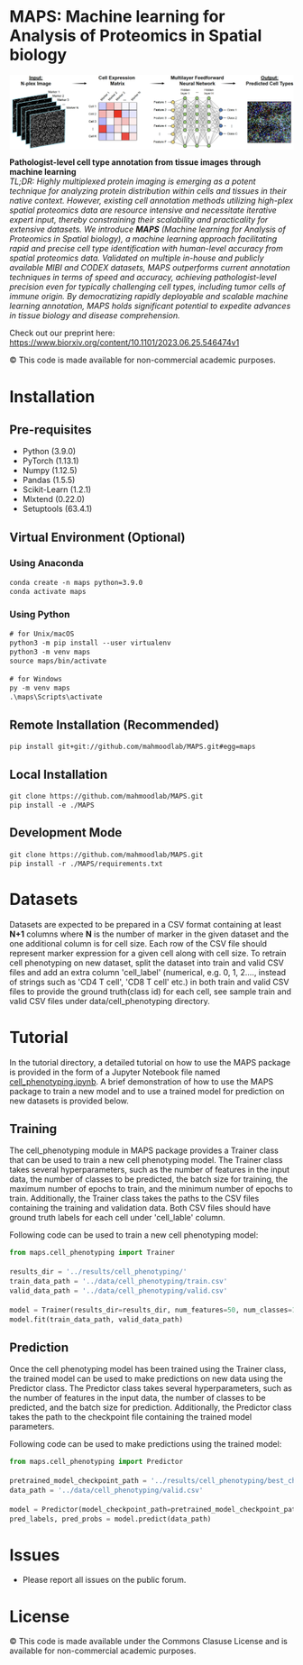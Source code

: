 
MAPS: Machine learning for Analysis of Proteomics in Spatial biology 
===========
<img src="docs/flow_diagram.png" width="1000px" align="center" />

**Pathologist-level cell type annotation from tissue images through machine learning**
<br>
*TL;DR: Highly multiplexed protein imaging is emerging as a potent technique for analyzing protein distribution within cells and tissues in their native context. However, existing cell annotation methods utilizing high-plex spatial proteomics data are resource intensive and necessitate iterative expert input, thereby constraining their scalability and practicality for extensive datasets. We introduce **MAPS** (Machine learning for Analysis of Proteomics in Spatial biology), a machine learning approach facilitating rapid and precise cell type identification with human-level accuracy from spatial proteomics data. Validated on multiple in-house and publicly available MIBI and CODEX datasets, MAPS outperforms current annotation techniques in terms of speed and accuracy, achieving pathologist-level precision even for typically challenging cell types, including tumor cells of immune origin. By democratizing rapidly deployable and scalable machine learning annotation, MAPS holds significant potential to expedite advances in tissue biology and disease comprehension.*

Check out our preprint here: https://www.biorxiv.org/content/10.1101/2023.06.25.546474v1

© This code is made available for non-commercial academic purposes. 


# Installation
## Pre-requisites
* Python (3.9.0)
* PyTorch (1.13.1)
* Numpy (1.12.5)
* Pandas (1.5.5)
* Scikit-Learn (1.2.1)
* Mlxtend (0.22.0)
* Setuptools (63.4.1)

## Virtual Environment (Optional)
### Using Anaconda
``` shell
conda create -n maps python=3.9.0
conda activate maps
```
### Using Python
``` shell
# for Unix/macOS
python3 -m pip install --user virtualenv
python3 -m venv maps
source maps/bin/activate

# for Windows
py -m venv maps
.\maps\Scripts\activate
```
## Remote Installation (Recommended)
``` shell
pip install git+git://github.com/mahmoodlab/MAPS.git#egg=maps
```
## Local Installation
``` shell
git clone https://github.com/mahmoodlab/MAPS.git
pip install -e ./MAPS
```

## Development Mode
``` shell
git clone https://github.com/mahmoodlab/MAPS.git
pip install -r ./MAPS/requirements.txt
```


# Datasets
Datasets are expected to be prepared in a CSV format containing at least **N+1** columns where **N** is the number of marker in the given dataset and the one additional column is for cell size. Each row of the CSV file should represent marker expression for a given cell along with cell size. To retrain cell phenotyping on new dataset, split the dataset into train and valid CSV files and add an extra column 'cell_label' (numerical, e.g. 0, 1, 2...., instead of strings such as 'CD4 T cell', 'CD8 T cell' etc.) in both train and valid CSV files to provide the ground truth(class id) for each cell, see sample train and valid CSV files under data/cell_phenotyping directory.


# Tutorial
In the tutorial directory, a detailed tutorial on how to use the MAPS package is provided in the form of a Jupyter Notebook file named [cell_phenotyping.ipynb](https://github.com/mahmoodlab/MAPS/blob/main/tutorial/cell_phenotyping.ipynb). A brief demonstration of how to use the MAPS package to train a new model and to use a trained model for prediction on new datasets is provided below.

## Training
The cell_phenotyping module in MAPS package provides a Trainer class that can be used to train a new cell phenotyping model. The Trainer class takes several hyperparameters, such as the number of features in the input data, the number of classes to be predicted, the batch size for training, the maximum number of epochs to train, and the minimum number of epochs to train. Additionally, the Trainer class takes the paths to the CSV files containing the training and validation data. Both CSV files should have ground truth labels for each cell under 'cell_lable' column.

Following code can be used to train a new cell phenotyping model:


``` python
from maps.cell_phenotyping import Trainer

results_dir = '../results/cell_phenotyping/'
train_data_path = '../data/cell_phenotyping/train.csv'
valid_data_path = '../data/cell_phenotyping/valid.csv'

model = Trainer(results_dir=results_dir, num_features=50, num_classes=16, batch_size=128, max_epochs=500, min_epochs=250, patience=100, verbose=0)
model.fit(train_data_path, valid_data_path)
```

## Prediction
Once the cell phenotyping model has been trained using the Trainer class, the trained model can be used to make predictions on new data using the Predictor class. The Predictor class takes several hyperparameters, such as the number of features in the input data, the number of classes to be predicted, and the batch size for prediction. Additionally, the Predictor class takes the path to the checkpoint file containing the trained model parameters.

Following code can be used to make predictions using the trained model:

``` python
from maps.cell_phenotyping import Predictor

pretrained_model_checkpoint_path = '../results/cell_phenotyping/best_checkpoint.pt'
data_path = '../data/cell_phenotyping/valid.csv'

model = Predictor(model_checkpoint_path=pretrained_model_checkpoint_path, num_features=50, num_classes=16, batch_size=128)
pred_labels, pred_probs = model.predict(data_path)
```

# Issues
- Please report all issues on the public forum.

# License
© This code is made available under the Commons Clasuse License and is available for non-commercial academic purposes.
<!-- 
## Reference
If you find our work useful in your research or if you use parts of this code please consider citing our paper:

Lu, M.Y., Chen, T.Y., Williamson, D.F.K. et al. AI-based pathology predicts origins for cancers of unknown primary. Nature 594, 106–110 (2021). https://doi.org/10.1038/s41586-021-03512-4

```
@article{lu2021ai,
  title={AI-based pathology predicts origins for cancers of unknown primary},
  author={Lu, Ming Y and Chen, Tiffany Y and Williamson, Drew FK and Zhao, Melissa and Shady, Maha and Lipkova, Jana and Mahmood, Faisal},
  journal={Nature},
  volume={594},
  number={7861},
  pages={106--110},
  year={2021},
  publisher={Nature Publishing Group}
}
```
-->
